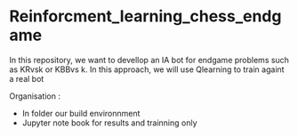 # Reinforcment_learning_chess_endgame
In this repository, we want to devellop an IA bot for endgame problems such as KRvsk or KBBvs k. In this approach, we will use Qlearning to train againt a real bot

Organisation : 
- In folder our build environnment
- Jupyter note book for results and trainning only
